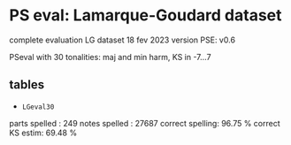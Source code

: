 # PS eval: Lamarque-Goudard dataset

complete evaluation LG dataset
18 fev 2023
version PSE: v0.6

PSeval with 30 tonalities: maj and min harm, KS in -7...7

## tables

- `LGeval30`

parts spelled   : 249
notes spelled   : 27687
correct spelling: 96.75 %
correct KS estim: 69.48 %
